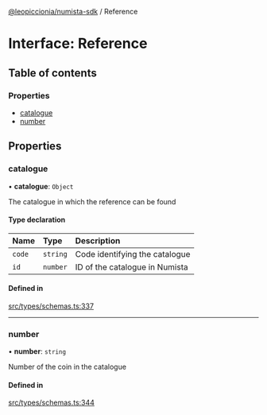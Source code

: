 [@leopiccionia/numista-sdk](../README.md) / Reference

# Interface: Reference

## Table of contents

### Properties

- [catalogue](Reference.md#catalogue)
- [number](Reference.md#number)

## Properties

### catalogue

• **catalogue**: `Object`

The catalogue in which the reference can be found

#### Type declaration

| Name | Type | Description |
| :------ | :------ | :------ |
| `code` | `string` | Code identifying the catalogue |
| `id` | `number` | ID of the catalogue in Numista |

#### Defined in

[src/types/schemas.ts:337](https://github.com/leopiccionia/numista-sdk/blob/0647f5f/src/types/schemas.ts#L337)

___

### number

• **number**: `string`

Number of the coin in the catalogue

#### Defined in

[src/types/schemas.ts:344](https://github.com/leopiccionia/numista-sdk/blob/0647f5f/src/types/schemas.ts#L344)
